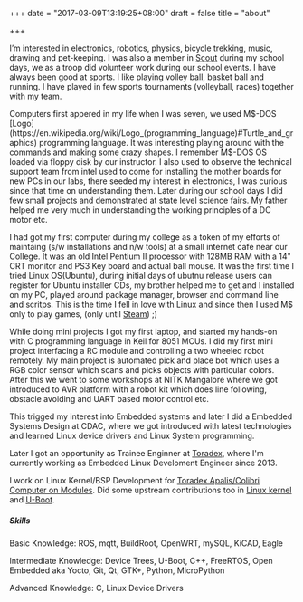 +++
date = "2017-03-09T13:19:25+08:00"
draft = false
title = "about"

+++

I’m interested in electronics, robotics, physics, bicycle trekking, music, drawing
and pet-keeping. I was also a member in [Scout](http://www.bsgindia.org/) during
my school days, we as a troop did volunteer work during our school events.
I have always been good at sports. I like playing volley ball, basket ball and
running. I have played in few sports tournaments (volleyball, races) together
with my team.

Computers first appered in my life when I was seven, we used M$-DOS
[Logo] (https://en.wikipedia.org/wiki/Logo_(programming_language)#Turtle_and_graphics)
programming language. It was interesting playing around with the commands and
making some crazy shapes. I remember M$-DOS OS loaded via floppy disk by our
instructor. I also used to observe the technical support team from intel used to
come for installing the mother boards for new PCs in our labs, there seeded my
interest in electronics, I was curious since that time on understanding them.
Later during our school days I did few small projects and demonstrated at state
level science fairs. My father helped me very much in understanding the working
principles of a DC motor etc.

I had got my first computer during my college as a token of my efforts of maintaing
(s/w installations and n/w tools) at a small internet cafe near our College. It
was an old Intel Pentium II processor with 128MB RAM with a 14" CRT monitor and
PS3 Key board and actual ball mouse. It was the first time I tried Linux OS(Ubuntu),
during initial days of ubutnu release users can register for Ubuntu installer CDs,
my brother helped me to get and I installed on my PC, played around package manager,
browser and command line and scritps. This is the time I fell in love with Linux
and since then I used M$ only to play games, (only until [Steam](http://store.steampowered.com/about/)) ;)

While doing mini projects I got my first laptop, and started my hands-on with C programming language in Keil for 8051 MCUs. I did my first mini project interfacing a RC module and controlling a two wheeled robot remotely. My main project is automated pick and place bot which uses a RGB color sensor which scans and picks objects with particular colors. After this we went to some workshops at NITK Mangalore where we got introduced to AVR platform with a robot kit which does line following, obstacle avoiding and UART based motor control etc.

This trigged my interest into Embedded systems and later I did a Embedded Systems
Design at CDAC, where we got introduced with latest technologies and learned Linux
device drivers and Linux System programming.

Later I got an opportunity as Trainee Enginner at [Toradex](https://www.toradex.com),
where I'm currently working as Embedded Linux Develoment Engineer since 2013.

I work on Linux Kernel/BSP Development for [Toradex Apalis/Colibri](https://www.toradex.com/products) [Computer on Modules](https://www.toradex.com/computer-on-modules).
Did some upstream contributions too in
[Linux kernel](https://git.kernel.org/pub/scm/linux/kernel/git/torvalds/linux.git/log/?qt=author&q=bhuvanchandra.dv) and
[U-Boot](http://git.denx.de/?p=u-boot.git&a=search&h=refs%2Fheads%2Fmaster&st=author&s=bhuvanchandra.dv).

##### Skills

Basic Knowledge:        ROS, mqtt, BuildRoot, OpenWRT, mySQL, KiCAD, Eagle

Intermediate Knowledge: Device Trees, U-Boot, C++, FreeRTOS, Open Embedded aka Yocto, Git, Qt, GTK+, Python, MicroPython

Advanced Knowledge:     C, Linux Device Drivers
